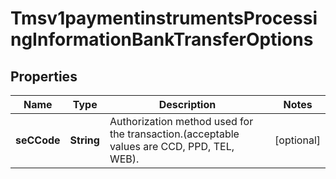 
# Tmsv1paymentinstrumentsProcessingInformationBankTransferOptions

## Properties
Name | Type | Description | Notes
------------ | ------------- | ------------- | -------------
**seCCode** | **String** | Authorization method used for the transaction.(acceptable values are CCD, PPD, TEL, WEB). |  [optional]



